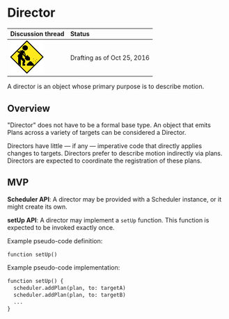 # Director

| Discussion thread | Status |
|:------------------|:-------|
| ![](../../_assets/under-construction-flashing-barracade-animation.gif) | Drafting as of Oct 25, 2016 |

A director is an object whose primary purpose is to describe motion.

## Overview

"Director" does not have to be a formal base type. An object that emits Plans across a variety of targets can be considered a Director.

Directors have little — if any — imperative code that directly applies changes to targets. Directors prefer to describe motion indirectly via plans. Directors are expected to coordinate the registration of these plans.

## MVP

**Scheduler API**: A director may be provided with a Scheduler instance, or it might create its own.

**setUp API**: A director may implement a `setUp` function. This function is expected to be invoked exactly once.

Example pseudo-code definition:

```
function setUp()
```

Example pseudo-code implementation:

```
function setUp() {
  scheduler.addPlan(plan, to: targetA)
  scheduler.addPlan(plan, to: targetB)
  ...
}
```

